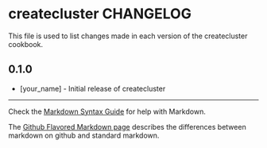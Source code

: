 # createcluster CHANGELOG

This file is used to list changes made in each version of the createcluster cookbook.

## 0.1.0
- [your_name] - Initial release of createcluster

- - -
Check the [Markdown Syntax Guide](http://daringfireball.net/projects/markdown/syntax) for help with Markdown.

The [Github Flavored Markdown page](http://github.github.com/github-flavored-markdown/) describes the differences between markdown on github and standard markdown.
